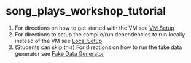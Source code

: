 # song_plays_workshop_tutorial

1. For directions on how to get started with the VM see [VM Setup](https://github.com/bfemiano/song_plays_workshop_tutorial/blob/master/VM_Setup.md)
2. For directions to setup the compile/run dependencies to run locally instead of the VM see [Local Setup](https://github.com/bfemiano/song_plays_workshop_tutorial/blob/master/Local_Setup.md)
3. (Students can skip this) For directions on how to run the fake data generator see [Fake Data Generator](https://github.com/bfemiano/song_plays_workshop_tutorial/blob/master/Data_Gen.md)